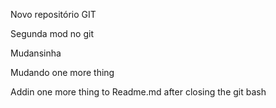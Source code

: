 Novo repositório GIT


Segunda mod no git

Mudansinha

Mudando one more thing

Addin one more thing to Readme.md after closing the git bash
